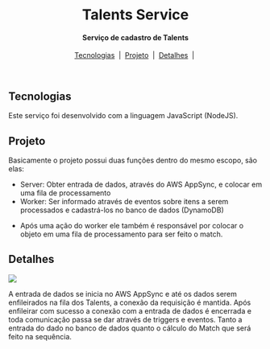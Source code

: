 <h1 align="center">
  Talents Service
</h1>

<h4 align="center">
  Serviço de cadastro de Talents
</h4>

<p align="center">
  <a href="#Tecnologias">Tecnologias</a>&nbsp;&nbsp;|&nbsp;
  <a href="#Projeto">Projeto</a>&nbsp;&nbsp;|&nbsp;
  <a href="#detalhes"> Detalhes</a>&nbsp;&nbsp;|&nbsp;
</p>

<br>

## **Tecnologias**

Este serviço foi desenvolvido com a linguagem JavaScript (NodeJS).

## **Projeto**

Basicamente o projeto possui duas funções dentro do mesmo escopo, são elas:

- Server: Obter entrada de dados, através do AWS AppSync, e colocar em uma fila de processamento
- Worker: Ser informado através de eventos sobre itens a serem processados e cadastrá-los no banco de dados (DynamoDB)

* Após uma ação do worker ele também é responsável por colocar o objeto em uma fila de processamento para ser feito o match.

## **Detalhes**

[![](https://mermaid.ink/img/eyJjb2RlIjoic2VxdWVuY2VEaWFncmFtXG4gICAgQXBwU3luYy0-PlRhbGVudHNfU2VydmVyOiBDcmVhdGUgVGFsZW50c1xuICAgIFxuICAgIGFjdGl2YXRlIFRhbGVudHNfU2VydmVyXG4gICAgVGFsZW50c19TZXJ2ZXItPj5TUVNfVGFsZW50czogRW5xdWV1ZVxuICAgIFNRU19UYWxlbnRzLT4-VGFsZW50c19TZXJ2ZXI6IEFja1xuICAgIFRhbGVudHNfU2VydmVyLT4-QXBwU3luYzogQWNrXG4gICAgZGVhY3RpdmF0ZSBUYWxlbnRzX1NlcnZlclxuICAgIFxuICAgIGFjdGl2YXRlIFRhbGVudHNfV29ya2VyXG4gICAgVGFsZW50c19Xb3JrZXItPj5TUVNfVGFsZW50czogR0VUIFF1ZXVlIE1lc3NhZ2VcbiAgICBUYWxlbnRzX1dvcmtlci0-PlRhbGVudHNfREI6IENyZWF0ZVxuICAgIFRhbGVudHNfREItPj5UYWxlbnRzX1dvcmtlcjogQWNrXG4gICAgVGFsZW50c19Xb3JrZXItPj5TUVNfTWF0Y2g6IEVucXVldWVcbiAgICBTUVNfTWF0Y2gtPj5UYWxlbnRzX1dvcmtlcjogQWNrXG4gICAgZGVhY3RpdmF0ZSBUYWxlbnRzX1dvcmtlciIsIm1lcm1haWQiOnsidGhlbWUiOiJkZWZhdWx0In0sInVwZGF0ZUVkaXRvciI6ZmFsc2V9)](https://mermaid-js.github.io/mermaid-live-editor/#/edit/eyJjb2RlIjoic2VxdWVuY2VEaWFncmFtXG4gICAgQXBwU3luYy0-PlRhbGVudHNfU2VydmVyOiBDcmVhdGUgVGFsZW50c1xuICAgIFxuICAgIGFjdGl2YXRlIFRhbGVudHNfU2VydmVyXG4gICAgVGFsZW50c19TZXJ2ZXItPj5TUVNfVGFsZW50czogRW5xdWV1ZVxuICAgIFNRU19UYWxlbnRzLT4-VGFsZW50c19TZXJ2ZXI6IEFja1xuICAgIFRhbGVudHNfU2VydmVyLT4-QXBwU3luYzogQWNrXG4gICAgZGVhY3RpdmF0ZSBUYWxlbnRzX1NlcnZlclxuICAgIFxuICAgIGFjdGl2YXRlIFRhbGVudHNfV29ya2VyXG4gICAgVGFsZW50c19Xb3JrZXItPj5TUVNfVGFsZW50czogR0VUIFF1ZXVlIE1lc3NhZ2VcbiAgICBUYWxlbnRzX1dvcmtlci0-PlRhbGVudHNfREI6IENyZWF0ZVxuICAgIFRhbGVudHNfREItPj5UYWxlbnRzX1dvcmtlcjogQWNrXG4gICAgVGFsZW50c19Xb3JrZXItPj5TUVNfTWF0Y2g6IEVucXVldWVcbiAgICBTUVNfTWF0Y2gtPj5UYWxlbnRzX1dvcmtlcjogQWNrXG4gICAgZGVhY3RpdmF0ZSBUYWxlbnRzX1dvcmtlciIsIm1lcm1haWQiOnsidGhlbWUiOiJkZWZhdWx0In0sInVwZGF0ZUVkaXRvciI6ZmFsc2V9)


A entrada de dados se inicia no AWS AppSync e até os dados serem enfileirados na fila dos Talents, a conexão da requisição é mantida. Após enfileirar com sucesso a conexão com a entrada de dados é encerrada e toda comunicação passa se dar através de triggers e eventos. Tanto a entrada do dado no banco de dados quanto o cálculo do Match que será feito na sequência.
